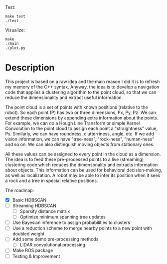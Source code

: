 Test:
```
make test
./test
```

Visualize:
```
make
./main
./plot.py
```

# Description

This project is based on a raw idea and the main reason I did it is to refresh my memory of the C++ syntax. Anyway, the idea is to develop a navigation code that applies a clustering algorithm to the point cloud, so that we can reduce the dimensionality and extract useful information.

The point cloud is a set of points with known positions (relative to the robot). So each point (P) has two or three dimensions, Px, Py, Pz. We can extend these dimensions by appending extra information about the points. For example, we can do a Hough Line Transform or simple Kernel Convolution to the point cloud to assign each point a "straightness" value, Ps. Similarly, we can have roundness, clutterriness, angle, etc. If we add vision information, we can have "tree-ness", "rock-ness", "human-ness" and so on. We can also distinguish moving objects from stationary ones.

All these values can be assigned to every point in the cloud as a dimension. The idea is to feed these pre-processed points to a live (streaming) clustering code which reduces the dimensonality and extracts information about objects. This information can be used for behavioral decision-making, as well as localization. A robot may be able to infer its position when it sees a rock and a tree in special relative positions.

The roadmap:
- [x] Basic HDBSCAN
- [ ] Streaming HDBSCAN
  - [ ] Sparsify distance matrix
  - [ ] Optimize minimum spanning tree updates
- [ ] Use Bayesian inference to assign probabilities to clusters
- [ ] Use a reduction scheme to merge nearby points to a new point with doubled weight
- [ ] Add some demo pre-processing methods
  - [ ] LIDAR convolutional processing
- [ ] Make ROS package
- [ ] Testing & Improvement
